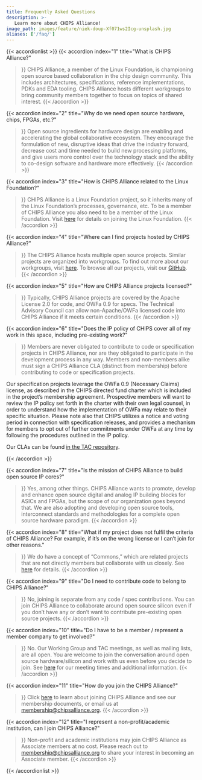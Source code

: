 ```yaml
---
title: Frequently Asked Questions
description: >-
   Learn more about CHIPS Alliance!
image_path: images/feature/niek-doup-Xf071ws2Icg-unsplash.jpg
aliases: ['/faq/']
---
```


{{< accordionlist >}}
{{< accordion
index="1"
title="What is CHIPS Alliance?"
>}}
CHIPS Alliance, a member of the Linux Foundation, is championing open source based collaboration in the chip design community. This includes architectures, specifications, reference implementations, PDKs and EDA tooling. CHIPS Alliance hosts different workgroups to bring community members together to focus on topics of shared interest.
{{< /accordion >}}

{{< accordion
index="2"
title="Why do we need open source hardware, chips, FPGAs, etc.?"
>}}
Open source ingredients for hardware design are enabling and accelerating the global collaborative ecosystem. They encourage the formulation of new, disruptive ideas that drive the industry forward, decrease cost and time needed to build new processing platforms, and give users more control over the technology stack and the ability to co-design software and hardware more effectively.
{{< /accordion >}}

{{< accordion
index="3"
title="How is CHIPS Alliance related to the Linux Foundation?"
>}}
CHIPS Alliance is a Linux Foundation project, so it inherits many of the Linux Foundation’s processes, governance, etc. To be a member of CHIPS Alliance you also need to be a member of the Linux Foundation. Visit [here](https://www.linuxfoundation.org/join/) for details on joining the Linux Foundation.
{{< /accordion >}}

{{< accordion
index="4"
title="Where can I find projects hosted by CHIPS Alliance?"
>}}
The CHIPS Alliance hosts multiple open source projects. Similar projects are organized into workgroups. To find out more about our workgroups, visit [here](/workgroups/). To browse all our projects, visit our [GitHub](https://github.com/chipsalliance).
{{< /accordion >}}

{{< accordion
index="5"
title="How are CHIPS Alliance projects licensed?"
>}}
Typically, CHIPS Alliance projects are covered by the Apache License 2.0 for code, and OWFa 0.9 for specs. The Technical Advisory Council can allow non-Apache/OWFa licensed code into CHIPS Alliance if it meets certain conditions.
{{< /accordion >}}

{{< accordion
index="6"
title="Does the IP policy of CHIPS cover all of my work in this space, including pre-existing work?"
>}}
Members are never obligated to contribute to code or specification projects in CHIPS Alliance, nor are they obligated to participate in the development process in any way. Members and non-members alike must sign a CHIPS Alliance CLA (distinct from membership) before contributing to code or specification projects.

Our specification projects leverage the OWFa 0.9 (Necessary Claims) license, as described in the CHIPS directed fund charter which is included in the project’s membership agreement. Prospective members will want to review the IP policy set forth in the charter with their own legal counsel, in order to understand how the implementation of OWFa may relate to their specific situation. Please note also that CHIPS utilizes a notice and voting period in connection with specification releases, and provides a mechanism for members to opt out of further commitments under OWFa at any time by following the procedures outlined in the IP policy.

Our CLAs can be found [in the TAC repository](https://github.com/chipsalliance/tac/tree/main/cla).

{{< /accordion >}}

{{< accordion
index="7"
title="Is the mission of CHIPS Alliance to build open source IP cores?"
>}}
Yes, among other things. CHIPS Alliance wants to promote, develop and enhance open source digital and analog IP building blocks for ASICs and FPGAs, but the scope of our organization goes beyond that. We are also adopting and developing open source tools, interconnect standards and methodologies for a complete open source hardware paradigm.
{{< /accordion >}}

{{< accordion
index="8"
title="What if my project does not fulfil the criteria of CHIPS Alliance? For example, if it’s on the wrong license or I can’t join for other reasons."
>}}
We do have a concept of “Commons,” which are related projects that are not directly members but collaborate with us closely. See [here](https://github.com/chipsalliance/tac#the-chips-alliance-commons-related-projects-and-initiatives) for details.
{{< /accordion >}}

{{< accordion
index="9"
title="Do I need to contribute code to belong to CHIPS Alliance?"
>}}
No, joining is separate from any code / spec contributions. You can join CHIPS Alliance to collaborate around open source silicon even if you don’t have any or don’t want to contribute pre-existing open source projects.
{{< /accordion >}}

{{< accordion
index="10"
title="Do I have to be a member / represent a member company to get involved?"
>}}
No. Our Working Group and TAC meetings, as well as mailing lists, are all open. You are welcome to join the conversation around open source hardware/silicon and work with us even before you decide to join. See [here](/workgroups/) for our meeting times and additional information.
{{< /accordion >}}

{{< accordion
index="11"
title="How do you join the CHIPS Alliance?"
>}}
Click [here](../../join/) to learn about joining CHIPS Alliance and see our membership documents, or email us at membership@chipsalliance.org.
{{< /accordion >}}

{{< accordion
index="12"
title="I represent a non-profit/academic institution, can I join CHIPS Alliance?"
>}}
Non-profit and academic institutions may join CHIPS Alliance as Associate members at no cost. Please reach out to membership@chipsalliance.org to share your interest in becoming an Associate member.
{{< /accordion >}}

{{< /accordionlist >}}
